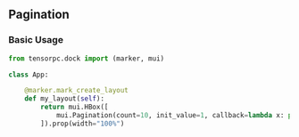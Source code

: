 ## Pagination

### Basic Usage

```Python
from tensorpc.dock import (marker, mui)

class App:

    @marker.mark_create_layout
    def my_layout(self):
        return mui.HBox([
            mui.Pagination(count=10, init_value=1, callback=lambda x: print(x))
        ]).prop(width="100%")

```

